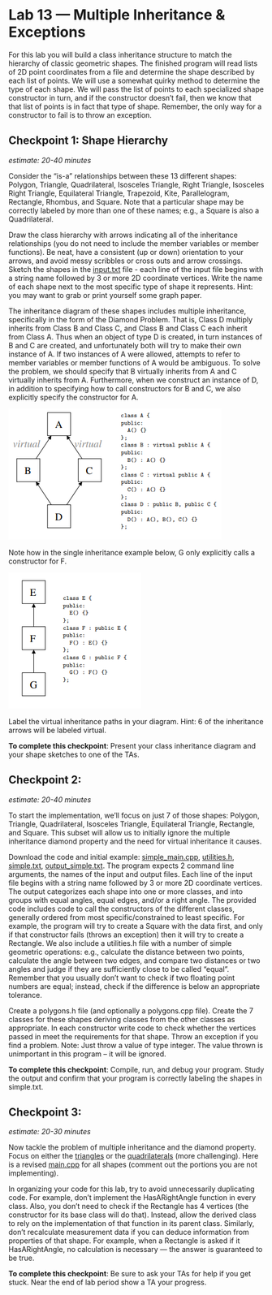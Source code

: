 # Lab 13 — Multiple Inheritance & Exceptions

For this lab you will build a class inheritance structure to match the hierarchy of classic geometric shapes.
The finished program will read lists of 2D point coordinates from a file and determine the shape described
by each list of points. We will use a somewhat quirky method to determine the type of each shape. We will
pass the list of points to each specialized shape constructor in turn, and if the constructor doesn’t fail, then
we know that that list of points is in fact that type of shape. Remember, the only way for a constructor to
fail is to throw an exception.

## Checkpoint 1: Shape Hierarchy

*estimate: 20-40 minutes*

Consider the “is-a” relationships between these 13 different shapes: Polygon, Triangle, Quadrilateral, Isosceles Triangle, Right Triangle, Isosceles Right Triangle, Equilateral Triangle, Trapezoid, Kite, Parallelogram, Rectangle, Rhombus, and Square. Note that a particular shape may be correctly labeled by more than one of these names; e.g., a Square is also a Quadrilateral.

Draw the class hierarchy with arrows indicating all of the inheritance relationships (you do not need to include the member variables or member functions). Be neat, have a consistent (up or down) orientation to your arrows, and avoid messy scribbles or cross outs and arrow crossings. Sketch the shapes in the [input.txt](cp1/input.txt) file - each line of the input file begins with a string name followed by 3 or more 2D coordinate vertices. Write the name of each shape next to the most specific type of shape it represents. Hint: you may want to grab or print yourself some graph paper.

The inheritance diagram of these shapes includes multiple inheritance, specifically in the form of the Diamond Problem. That is, Class D multiply inherits from Class B and Class C, and Class B and Class C each inherit from Class A. Thus when an object of type D is created, in turn instances of B and C are created, and unfortunately both will try to make their own instance of A. If two instances of A were allowed, attempts to refer to member variables or member functions of A would be ambiguous. To solve the problem, we should specify that B virtually inherits from A and C virtually inherits from A. Furthermore, when we construct an instance of D, in addition to specifying how to call constructors for B and C, we also explicitly specify the constructor for A. 

![alt text](images/multiple_inheritance.png "Multiple Inheritance")

<!--
```cpp
class A {
public:
A() {}
};
class B : virtual public A {
public:
B() : A() {}
};
class C : virtual public A {
public:
C() : A() {}
};
class D : public B, public C {
public:
D() : A(), B(), C() {}
};
```
-->

Note how in the single inheritance example below, G only explicitly calls a constructor for F.

![alt text](images/single_inheritance.png "Single Inheritance")

<!--
```cpp
class E {
public:
E() {}
};
class F : public E {
public:
F() : E() {}
};
class G : public F {
public:
G() : F() {}
};
```
-->

Label the virtual inheritance paths in your diagram. Hint: 6 of the inheritance arrows will be labeled virtual.

**To complete this checkpoint**: Present your class inheritance diagram and your shape sketches to one of the TAs.

## Checkpoint 2:

*estimate: 20-40 minutes*

To start the implementation, we’ll focus on just 7 of those shapes: Polygon, Triangle, Quadrilateral, Isosceles Triangle, Equilateral Triangle, Rectangle, and Square. This subset will allow us to initially ignore the multiple inheritance diamond property and the need for virtual inheritance it causes.

Download the code and initial example: [simple_main.cpp](cp2/simple_main.cpp), [utilities.h](cp2/utilities.h), [simple.txt](cp2/simple.txt), [output_simple.txt](cp2/output_simple.txt). 
The program expects 2 command line arguments, the names of the input and output files. Each line of the input file begins with a string name followed by 3 or more 2D coordinate vertices. The output categorizes each shape into one or more classes, and into groups with equal angles, equal edges, and/or a right angle. The provided code includes code to call the constructors of the different classes, generally ordered from most specific/constrained to least specific. For example, the program will try to create a Square with the data first, and only if that constructor fails (throws an exception) then it will try to create a Rectangle. We also include a utilities.h file with a number of simple geometric operations: e.g., calculate the distance between two points, calculate the angle between two edges, and compare two distances or two angles and judge if they are sufficiently close to be called “equal”. Remember that you usually don’t want to check if two floating point numbers are equal; instead, check if the difference is below an appropriate tolerance.

Create a polygons.h file (and optionally a polygons.cpp file). Create the 7 classes for these shapes deriving classes from the other classes as appropriate. In each constructor write code to check whether the vertices passed in meet the requirements for that shape. Throw an exception if you find a problem. Note: Just throw a value of type integer. The value thrown is unimportant in this program – it will be ignored.

**To complete this checkpoint**: Compile, run, and debug your program. Study the output and confirm that your program is correctly labeling the shapes in simple.txt.

## Checkpoint 3:

*estimate: 20-30 minutes*

Now tackle the problem of multiple inheritance and the diamond property. Focus on either the [triangles](cp3/triangles.txt) or the [quadrilaterals](cp3/quads.txt) (more challenging). Here is a revised [main.cpp](cp3/main.cpp) for all shapes (comment out the portions you are not implementing).

In organizing your code for this lab, try to avoid unnecessarily duplicating code. For example, don’t implement the HasARightAngle function in every class. Also, you don’t need to check if the Rectangle has 4 vertices (the constructor for its base class will do that). Instead, allow the derived class to rely on the implementation of that function in its parent class. Similarly, don’t recalculate measurement data if you can deduce information from properties of that shape. For example, when a Rectangle is asked if it HasARightAngle, no calculation is necessary — the answer is guaranteed to be true.

**To complete this checkpoint**: Be sure to ask your TAs for help if you get stuck. Near the end of lab period show a TA your progress.
